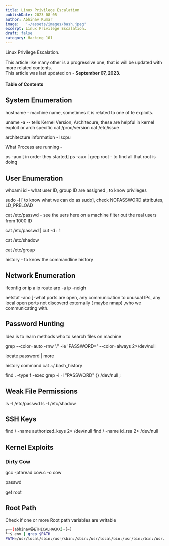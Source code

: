 ```yaml
---
title: Linux Privilege Escalation
publishDate: 2023-08-05
author: Abhinav Kumar
image:   '~/assets/images/bash.jpeg'
excerpt: Linux Privilege Escalation.
draft: false
category: Hacking 101
---
```


Linux Privilege Escalation.

This article like many other is a progressive one, that is will be updated with more related contents.  
This article was last updated on - **September 07, 2023.**

#### Table of Contents

## System Enumeration
hostname - machine name, sometimes it is related to one of te exploits.

uname -a  -- tells Kernel Version, Architecure, these are helpful in kernel exploit or arch specific
cat /proc/version
cat /etc/issue

architecture information  - lscpu


What Process are running - 

ps -aux  [ in order they started]
ps -aux | grep root - to find all that root is doing 


## User Enumeration

whoami
id - what user ID, group ID are assigned , to know privileges

sudo -l [ to know what we can do as sudo], check NOPASSWORD attributes, LD_PRELOAD

cat /etc/passwd - see the uers here on a machine
filter out the real users from 1000 ID

cat /etc/passwd | cut -d : 1

cat /etc/shadow

cat /etc/group


history - to know the commandline history

## Network Enumeration

ifconfig or ip a
ip route
arp -a
ip -neigh

netstat -ano ]-what ports are open, any communication to unusual IPs, any local open ports not discoverd externally ( maybe nmap) ,who we communicating with.

## Password Hunting 

Idea is to learn methods who to search files on machine

grep --color=auto -rnw  '/' -ie 'PASSWORD=' --color=always 2>/dev/null

locate password | more


history command
cat ~/.bash_history

find . -type f -exec grep -i -I "PASSWORD" {} /dev/null \;

## Weak File Permissions

ls -l /etc/passwd
ls -l /etc/shadow

## SSH Keys

find / -name authorized_keys 2> /dev/null
find / -name id_rsa 2> /dev/null


## Kernel Exploits

### Dirty Cow

gcc -pthread cow.c -o cow

passwd

get root


## Root Path

Check if one or more Root path variables are writable

```bash                                                         
┌──(abhinav㉿ETHICALHACKX)-[~]
└─$ env | grep $PATH
PATH=/usr/local/sbin:/usr/sbin:/sbin:/usr/local/bin:/usr/bin:/bin:/usr/local/games:/usr/games
```